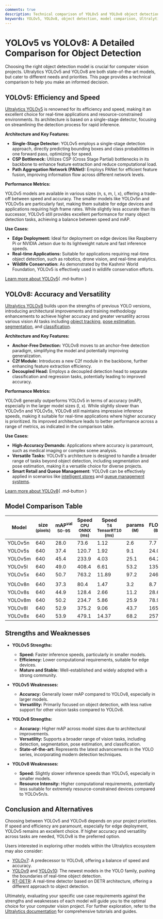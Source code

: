 ```yaml
---
comments: true
description: Technical comparison of YOLOv5 and YOLOv8 object detection models, highlighting architecture, performance, and use cases.
keywords: YOLOv5, YOLOv8, object detection, model comparison, Ultralytics, AI, computer vision, performance metrics, architecture
---
```


# YOLOv5 vs YOLOv8: A Detailed Comparison for Object Detection

<script async src="https://cdn.jsdelivr.net/npm/chart.js@3.9.1/dist/chart.min.js"></script>
<script defer src="../../javascript/benchmark.js"></script>

<canvas id="modelComparisonChart" width="1024" height="400" active-models='["YOLOv5", "YOLOv8"]'></canvas>

Choosing the right object detection model is crucial for computer vision projects. Ultralytics YOLOv5 and YOLOv8 are both state-of-the-art models, but cater to different needs and priorities. This page provides a technical comparison to help you make an informed decision.

## YOLOv5: Efficiency and Speed

[Ultralytics YOLOv5](https://github.com/ultralytics/yolov5) is renowned for its efficiency and speed, making it an excellent choice for real-time applications and resource-constrained environments. Its architecture is based on a single-stage detector, focusing on streamlining the detection process for rapid inference.

**Architecture and Key Features:**

- **Single-Stage Detector:** YOLOv5 employs a single-stage detection approach, directly predicting bounding boxes and class probabilities in one forward pass, optimizing for speed.
- **CSP Bottleneck:** Utilizes CSP (Cross Stage Partial) bottlenecks in its backbone to enhance feature extraction and reduce computational load.
- **Path Aggregation Network (PANet):** Employs PANet for efficient feature fusion, improving information flow across different network levels.

**Performance Metrics:**

YOLOv5 models are available in various sizes (n, s, m, l, x), offering a trade-off between speed and accuracy. The smaller models like YOLOv5n and YOLOv5s are particularly fast, making them suitable for edge devices and applications requiring high frame rates. While slightly less accurate than its successor, YOLOv5 still provides excellent performance for many object detection tasks, achieving a balance between speed and mAP.

**Use Cases:**

- **Edge Deployment:** Ideal for deployment on edge devices like Raspberry Pi or NVIDIA Jetson due to its lightweight nature and fast inference speeds.
- **Real-time Applications:** Suitable for applications requiring real-time object detection, such as robotics, drone vision, and real-time analytics.
- **Wildlife Conservation:** As demonstrated by the Kashmir World Foundation, YOLOv5 is effectively used in wildlife conservation efforts.

[Learn more about YOLOv5](https://docs.ultralytics.com/models/yolov5/){ .md-button }

## YOLOv8: Accuracy and Versatility

[Ultralytics YOLOv8](https://github.com/ultralytics/ultralytics) builds upon the strengths of previous YOLO versions, introducing architectural improvements and training methodology enhancements to achieve higher accuracy and greater versatility across various vision AI tasks including [object tracking](https://docs.ultralytics.com/modes/track/), [pose estimation](https://docs.ultralytics.com/tasks/pose/), [segmentation](https://docs.ultralytics.com/tasks/segment/), and [classification](https://docs.ultralytics.com/tasks/classify/).

**Architecture and Key Features:**

- **Anchor-Free Detection:** YOLOv8 moves to an anchor-free detection paradigm, simplifying the model and potentially improving generalization.
- **C2f Module:** Introduces a new C2f module in the backbone, further enhancing feature extraction efficiency.
- **Decoupled Head:** Employs a decoupled detection head to separate classification and regression tasks, potentially leading to improved accuracy.

**Performance Metrics:**

YOLOv8 generally outperforms YOLOv5 in terms of accuracy (mAP), especially in the larger model sizes (l, x). While slightly slower than YOLOv5n and YOLOv5s, YOLOv8 still maintains impressive inference speeds, making it suitable for real-time applications where higher accuracy is prioritized. Its improved architecture leads to better performance across a range of metrics, as indicated in the comparison table.

**Use Cases:**

- **High-Accuracy Demands:** Applications where accuracy is paramount, such as medical imaging or complex scene analysis.
- **Versatile Tasks:** YOLOv8's architecture is designed to handle a broader range of tasks beyond object detection, including segmentation and pose estimation, making it a versatile choice for diverse projects.
- **Smart Retail and Queue Management:** YOLOv8 can be effectively applied in scenarios like [intelligent stores](https://www.ultralytics.com/event/build-intelligent-stores-with-ultralytics-yolov8-and-seeed-studio) and [queue management systems](https://www.ultralytics.com/blog/revolutionizing-queue-management-with-ultralytics-yolov8-and-openvino).

[Learn more about YOLOv8](https://docs.ultralytics.com/models/yolov8/){ .md-button }

## Model Comparison Table

| Model   | size<br><sup>(pixels) | mAP<sup>val<br>50-95 | Speed<br><sup>CPU ONNX<br>(ms) | Speed<br><sup>T4 TensorRT10<br>(ms) | params<br><sup>(M) | FLOPs<br><sup>(B) |
| ------- | --------------------- | -------------------- | ------------------------------ | ----------------------------------- | ------------------ | ----------------- |
| YOLOv5n | 640                   | 28.0                 | 73.6                           | 1.12                                | 2.6                | 7.7               |
| YOLOv5s | 640                   | 37.4                 | 120.7                          | 1.92                                | 9.1                | 24.0              |
| YOLOv5m | 640                   | 45.4                 | 233.9                          | 4.03                                | 25.1               | 64.2              |
| YOLOv5l | 640                   | 49.0                 | 408.4                          | 6.61                                | 53.2               | 135.0             |
| YOLOv5x | 640                   | 50.7                 | 763.2                          | 11.89                               | 97.2               | 246.4             |
|         |                       |                      |                                |                                     |                    |                   |
| YOLOv8n | 640                   | 37.3                 | 80.4                           | 1.47                                | 3.2                | 8.7               |
| YOLOv8s | 640                   | 44.9                 | 128.4                          | 2.66                                | 11.2               | 28.6              |
| YOLOv8m | 640                   | 50.2                 | 234.7                          | 5.86                                | 25.9               | 78.9              |
| YOLOv8l | 640                   | 52.9                 | 375.2                          | 9.06                                | 43.7               | 165.2             |
| YOLOv8x | 640                   | 53.9                 | 479.1                          | 14.37                               | 68.2               | 257.8             |

## Strengths and Weaknesses

- **YOLOv5 Strengths:**
    - **Speed:** Faster inference speeds, particularly in smaller models.
    - **Efficiency:** Lower computational requirements, suitable for edge devices.
    - **Mature and Stable:** Well-established and widely adopted with a strong community.
- **YOLOv5 Weaknesses:**

    - **Accuracy:** Generally lower mAP compared to YOLOv8, especially in larger models.
    - **Versatility:** Primarily focused on object detection, with less native support for other vision tasks compared to YOLOv8.

- **YOLOv8 Strengths:**
    - **Accuracy:** Higher mAP across model sizes due to architectural improvements.
    - **Versatility:** Supports a broader range of vision tasks, including detection, segmentation, pose estimation, and classification.
    - **State-of-the-art:** Represents the latest advancements in the YOLO series, incorporating modern detection techniques.
- **YOLOv8 Weaknesses:**
    - **Speed:** Slightly slower inference speeds than YOLOv5, especially in smaller models.
    - **Resource Intensity:** Higher computational requirements, potentially less suitable for extremely resource-constrained devices compared to YOLOv5n/s.

## Conclusion and Alternatives

Choosing between YOLOv5 and YOLOv8 depends on your project priorities. If speed and efficiency are paramount, especially for edge deployment, YOLOv5 remains an excellent choice. If higher accuracy and versatility across tasks are needed, YOLOv8 is the preferred option.

Users interested in exploring other models within the Ultralytics ecosystem may also consider:

- [YOLOv7](https://docs.ultralytics.com/models/yolov7/): A predecessor to YOLOv8, offering a balance of speed and accuracy.
- [YOLOv9](https://docs.ultralytics.com/models/yolov9/) and [YOLOv10](https://docs.ultralytics.com/models/yolov10/): The newest models in the YOLO family, pushing the boundaries of real-time object detection.
- [RT-DETR](https://docs.ultralytics.com/models/rtdetr/): A real-time detector based on DETR architecture, offering a different approach to object detection.

Ultimately, evaluating your specific use case requirements against the strengths and weaknesses of each model will guide you to the optimal choice for your computer vision project. For further exploration, refer to the [Ultralytics documentation](https://docs.ultralytics.com/guides/) for comprehensive tutorials and guides.
